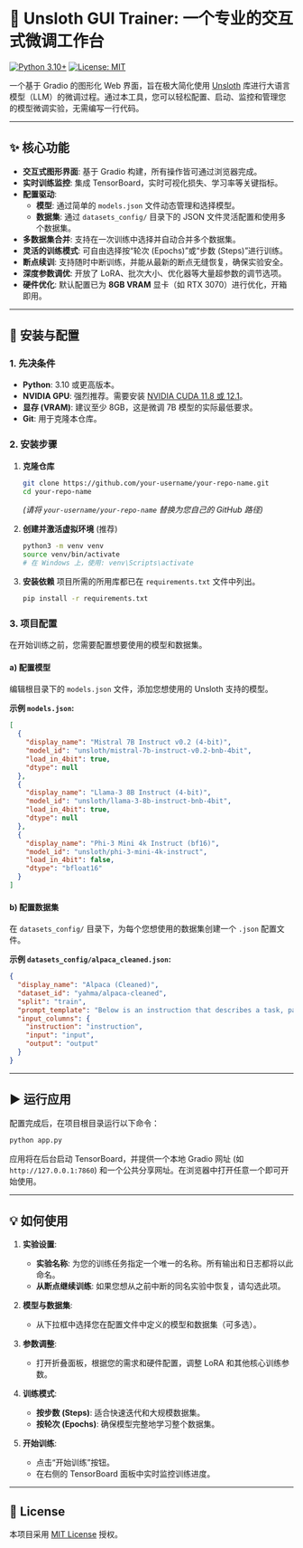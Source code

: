 # 🚀 Unsloth GUI Trainer: 一个专业的交互式微调工作台

[![Python 3.10+](https://img.shields.io/badge/python-3.10+-blue.svg)](https://www.python.org/downloads/)
[![License: MIT](https://img.shields.io/badge/License-MIT-yellow.svg)](https://opensource.org/licenses/MIT)

一个基于 Gradio 的图形化 Web 界面，旨在极大简化使用 [Unsloth](https://github.com/unslothai/unsloth) 库进行大语言模型（LLM）的微调过程。通过本工具，您可以轻松配置、启动、监控和管理您的模型微调实验，无需编写一行代码。

---

## ✨ 核心功能

- **交互式图形界面**: 基于 Gradio 构建，所有操作皆可通过浏览器完成。
- **实时训练监控**: 集成 TensorBoard，实时可视化损失、学习率等关键指标。
- **配置驱动**:
  - **模型**: 通过简单的 `models.json` 文件动态管理和选择模型。
  - **数据集**: 通过 `datasets_config/` 目录下的 JSON 文件灵活配置和使用多个数据集。
- **多数据集合并**: 支持在一次训练中选择并自动合并多个数据集。
- **灵活的训练模式**: 可自由选择按“轮次 (Epochs)”或“步数 (Steps)”进行训练。
- **断点续训**: 支持随时中断训练，并能从最新的断点无缝恢复，确保实验安全。
- **深度参数调优**: 开放了 LoRA、批次大小、优化器等大量超参数的调节选项。
- **硬件优化**: 默认配置已为 **8GB VRAM** 显卡（如 RTX 3070）进行优化，开箱即用。

---

## 🔧 安装与配置

### 1. 先决条件

- **Python**: 3.10 或更高版本。
- **NVIDIA GPU**: 强烈推荐。需要安装 [NVIDIA CUDA 11.8 或 12.1](https://developer.nvidia.com/cuda-toolkit)。
- **显存 (VRAM)**: 建议至少 8GB，这是微调 7B 模型的实际最低要求。
- **Git**: 用于克隆本仓库。

### 2. 安装步骤

1.  **克隆仓库**
    ```bash
    git clone https://github.com/your-username/your-repo-name.git
    cd your-repo-name
    ```
    *(请将 `your-username/your-repo-name` 替换为您自己的 GitHub 路径)*

2.  **创建并激活虚拟环境** (推荐)
    ```bash
    python3 -m venv venv
    source venv/bin/activate
    # 在 Windows 上，使用: venv\Scripts\activate
    ```

3.  **安装依赖**
    项目所需的所用库都已在 `requirements.txt` 文件中列出。
    ```bash
    pip install -r requirements.txt
    ```

### 3. 项目配置

在开始训练之前，您需要配置想要使用的模型和数据集。

#### a) 配置模型

编辑根目录下的 `models.json` 文件，添加您想使用的 Unsloth 支持的模型。

**示例 `models.json`:**
```json
[
  {
    "display_name": "Mistral 7B Instruct v0.2 (4-bit)",
    "model_id": "unsloth/mistral-7b-instruct-v0.2-bnb-4bit",
    "load_in_4bit": true,
    "dtype": null
  },
  {
    "display_name": "Llama-3 8B Instruct (4-bit)",
    "model_id": "unsloth/llama-3-8b-instruct-bnb-4bit",
    "load_in_4bit": true,
    "dtype": null
  },
  {
    "display_name": "Phi-3 Mini 4k Instruct (bf16)",
    "model_id": "unsloth/phi-3-mini-4k-instruct",
    "load_in_4bit": false,
    "dtype": "bfloat16"
  }
]
```

#### b) 配置数据集

在 `datasets_config/` 目录下，为每个您想使用的数据集创建一个 `.json` 配置文件。

**示例 `datasets_config/alpaca_cleaned.json`:**
```json
{
  "display_name": "Alpaca (Cleaned)",
  "dataset_id": "yahma/alpaca-cleaned",
  "split": "train",
  "prompt_template": "Below is an instruction that describes a task, paired with an input that provides further context. Write a response that appropriately completes the request.\n\n### Instruction:\n{instruction}\n\n### Input:\n{input}\n\n### Response:\n{output}",
  "input_columns": {
    "instruction": "instruction",
    "input": "input",
    "output": "output"
  }
}
```

---

## ▶️ 运行应用

配置完成后，在项目根目录运行以下命令：

```bash
python app.py
```

应用将在后台启动 TensorBoard，并提供一个本地 Gradio 网址 (如 `http://127.0.0.1:7860`) 和一个公共分享网址。在浏览器中打开任意一个即可开始使用。

---

## 💡 如何使用

1.  **实验设置**:
    - **实验名称**: 为您的训练任务指定一个唯一的名称。所有输出和日志都将以此命名。
    - **从断点继续训练**: 如果您想从之前中断的同名实验中恢复，请勾选此项。

2.  **模型与数据集**:
    - 从下拉框中选择您在配置文件中定义的模型和数据集（可多选）。

3.  **参数调整**:
    - 打开折叠面板，根据您的需求和硬件配置，调整 LoRA 和其他核心训练参数。

4.  **训练模式**:
    - **按步数 (Steps)**: 适合快速迭代和大规模数据集。
    - **按轮次 (Epochs)**: 确保模型完整地学习整个数据集。

5.  **开始训练**:
    - 点击“开始训练”按钮。
    - 在右侧的 TensorBoard 面板中实时监控训练进度。

---

## 📄 License

本项目采用 [MIT License](LICENSE) 授权。
